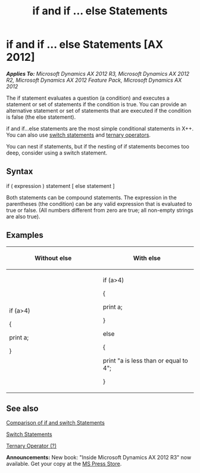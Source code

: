 ﻿---
title: if and if ... else Statements
TOCTitle: if and if ... else Statements
ms:assetid: 00a812d1-9800-4032-9195-4e83e75ca2d6
ms:mtpsurl: https://msdn.microsoft.com/en-us/library/Aa497992(v=AX.60)
ms:contentKeyID: 35240036
ms.date: 05/18/2015
mtps_version: v=AX.60
---

# if and if ... else Statements [AX 2012]


_**Applies To:** Microsoft Dynamics AX 2012 R3, Microsoft Dynamics AX 2012 R2, Microsoft Dynamics AX 2012 Feature Pack, Microsoft Dynamics AX 2012_

The if statement evaluates a question (a condition) and executes a statement or set of statements if the condition is true. You can provide an alternative statement or set of statements that are executed if the condition is false (the else statement).

if and if...else statements are the most simple conditional statements in X++. You can also use [switch statements](switch-statements.md) and [ternary operators](ternary-operator.md).

You can nest if statements, but if the nesting of if statements becomes too deep, consider using a switch statement.

## Syntax

if ( expression ) statement \[ else statement \]

Both statements can be compound statements. The expression in the parentheses (the condition) can be any valid expression that is evaluated to true or false. (All numbers different from zero are true; all non-empty strings are also true).

## Examples

<table>
<colgroup>
<col style="width: 50%" />
<col style="width: 50%" />
</colgroup>
<thead>
<tr class="header">
<th><p>Without else</p></th>
<th><p>With else</p></th>
</tr>
</thead>
<tbody>
<tr class="odd">
<td><p>if (a&gt;4)</p>
<p>{</p>
<p>print a;</p>
<p>}</p></td>
<td><p>if (a&gt;4)</p>
<p>{</p>
<p>print a;</p>
<p>}</p>
<p>else</p>
<p>{</p>
<p>print &quot;a is less than or equal to 4&quot;;</p>
<p>}</p></td>
</tr>
</tbody>
</table>


## See also

[Comparison of if and switch Statements](comparison-of-if-and-switch-statements.md)

[Switch Statements](switch-statements.md)

[Ternary Operator (?)](ternary-operator.md)

  
**Announcements:** New book: "Inside Microsoft Dynamics AX 2012 R3" now available. Get your copy at the [MS Press Store](https://www.microsoftpressstore.com/store/inside-microsoft-dynamics-ax-2012-r3-9780735685109).

